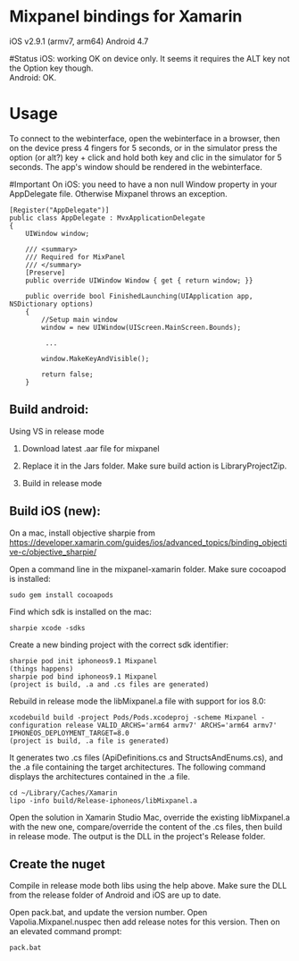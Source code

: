 # Mixpanel bindings for Xamarin
iOS v2.9.1 (armv7, arm64)
Android 4.7

#Status
iOS: working OK on device only. It seems it requires the ALT key not the Option key though.  
Android: OK.

# Usage
To connect to the webinterface, open the webinterface in a browser, then on the device press 4 fingers for 5 seconds, or in the simulator press the option (or alt?) key + click and hold both key and clic in the simulator for 5 seconds. The app's window should be rendered in the webinterface.

#Important
On iOS: you need to have a non null Window property in your AppDelegate file. Otherwise Mixpanel throws an exception.


    [Register("AppDelegate")]
    public class AppDelegate : MvxApplicationDelegate
    {
        UIWindow window;

        /// <summary>
        /// Required for MixPanel
        /// </summary>
        [Preserve]
        public override UIWindow Window { get { return window; }}

        public override bool FinishedLaunching(UIApplication app, NSDictionary options)
        {
            //Setup main window
            window = new UIWindow(UIScreen.MainScreen.Bounds);

             ...

            window.MakeKeyAndVisible();

            return false;
        }


## Build android: 
Using VS in release mode

1) Download latest .aar file for mixpanel

2) Replace it in the Jars folder. Make sure build action is LibraryProjectZip.

3) Build in release mode

## Build iOS (new):
On a mac, install objective sharpie from https://developer.xamarin.com/guides/ios/advanced_topics/binding_objective-c/objective_sharpie/

Open a command line in the mixpanel-xamarin folder. Make sure cocoapod is installed: 

	sudo gem install cocoapods

Find which sdk is installed on the mac:

    sharpie xcode -sdks

Create a new binding project with the correct sdk identifier:

	sharpie pod init iphoneos9.1 Mixpanel
	(things happens)
	sharpie pod bind iphoneos9.1 Mixpanel
	(project is build, .a and .cs files are generated)

Rebuild in release mode the libMixpanel.a file with support for ios 8.0:

	xcodebuild build -project Pods/Pods.xcodeproj -scheme Mixpanel -configuration release VALID_ARCHS='arm64 armv7' ARCHS='arm64 armv7' IPHONEOS_DEPLOYMENT_TARGET=8.0
	(project is build, .a file is generated)

It generates two .cs files (ApiDefinitions.cs and StructsAndEnums.cs), and the .a file containing the target architectures.
The following command displays the architectures contained in the .a file.

	cd ~/Library/Caches/Xamarin
	lipo -info build/Release-iphoneos/libMixpanel.a

Open the solution in Xamarin Studio Mac, override the existing libMixpanel.a with the new one, compare/override the content of the .cs files, then build in release mode. 
The output is the DLL in the project's Release folder.

## Create the nuget

Compile in release mode both libs using the help above. Make sure the DLL from the release folder of Android and iOS are up to date.

Open pack.bat, and update the version number. Open Vapolia.Mixpanel.nuspec then add release notes for this version. Then on an elevated command prompt:

	pack.bat
